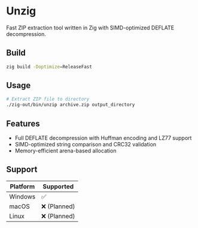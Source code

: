 # Unzig

Fast ZIP extraction tool written in Zig with SIMD-optimized DEFLATE decompression.

## Build

```bash
zig build -Doptimize=ReleaseFast
```

## Usage

```bash
# Extract ZIP file to directory
./zig-out/bin/unzip archive.zip output_directory
```

## Features

- Full DEFLATE decompression with Huffman encoding and LZ77 support
- SIMD-optimized string comparison and CRC32 validation
- Memory-efficient arena-based allocation

## Support 
| Platform | Supported |
|----------|-----------|
| Windows  | ✅        |
| macOS    | ❌ (Planned)|
| Linux    | ❌ (Planned)|

